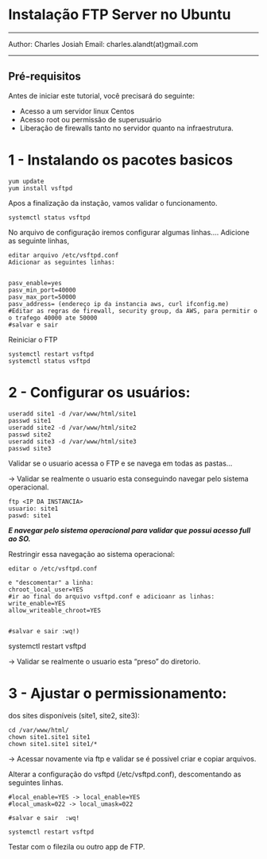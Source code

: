 ﻿# Instalação FTP Server no Ubuntu

<hr>
Author: Charles Josiah
Email: charles.alandt(at)gmail.com
<hr>

## Pré-requisitos

Antes de iniciar este tutorial, você precisará do seguinte:

* Acesso a um servidor linux Centos
* Acesso root ou permissão de superusuário
* Liberação de firewalls tanto no servidor quanto na infraestrutura.

# 1 - Instalando os pacotes basicos 
````
yum update
yum install vsftpd
````
Apos a finalização da instação, vamos validar o funcionamento.
````
systemctl status vsftpd
````

No arquivo de configuração iremos configurar algumas linhas.... 
Adicione as seguinte linhas,

```` 
editar arquivo /etc/vsftpd.conf
Adicionar as seguintes linhas:


pasv_enable=yes
pasv_min_port=40000
pasv_max_port=50000
pasv_address= (endereço ip da instancia aws, curl ifconfig.me)
#Editar as regras de firewall, security group, da AWS, para permitir o o trafego 40000 ate 50000
#salvar e sair

````

Reiniciar o FTP

````
systemctl restart vsftpd
systemctl status vsftpd
````

# 2 - Configurar os usuários: 


````
useradd site1 -d /var/www/html/site1
passwd site1
useradd site2 -d /var/www/html/site2
passwd site2
useradd site3 -d /var/www/html/site3
passwd site3
````

Validar se o usuario acessa o FTP e se navega em todas as pastas…

-> Validar se realmente o usuario esta conseguindo navegar pelo sistema operacional.

````
ftp <IP DA INSTANCIA>
usuario: site1
paswd: site1
````

***E navegar pelo sistema operacional para validar que possui acesso full ao SO.***

Restringir essa navegação ao sistema operacional:


````
editar o /etc/vsftpd.conf

e "descomentar" a linha:
chroot_local_user=YES
#ir ao final do arquivo vsftpd.conf e adicioanr as linhas:
write_enable=YES
allow_writeable_chroot=YES


#salvar e sair :wq!)

````

systemctl restart vsftpd

-> Validar se realmente o usuario esta “preso” do diretorio.


# 3 - Ajustar o permissionamento:

dos sites disponíveis (site1, site2, site3):

````
cd /var/www/html/
chown site1.site1 site1
chown site1.site1 site1/*
````


-> Acessar novamente via ftp e validar se é possivel criar e copiar arquivos.

Alterar a configuração do vsftpd (/etc/vsftpd.conf), descomentando as seguintes linhas.

````
#local_enable=YES -> local_enable=YES
#local_umask=022 -> local_umask=022 

#salvar e sair  :wq! 

systemctl restart vsftpd
````


Testar com o filezila ou outro app de FTP.
